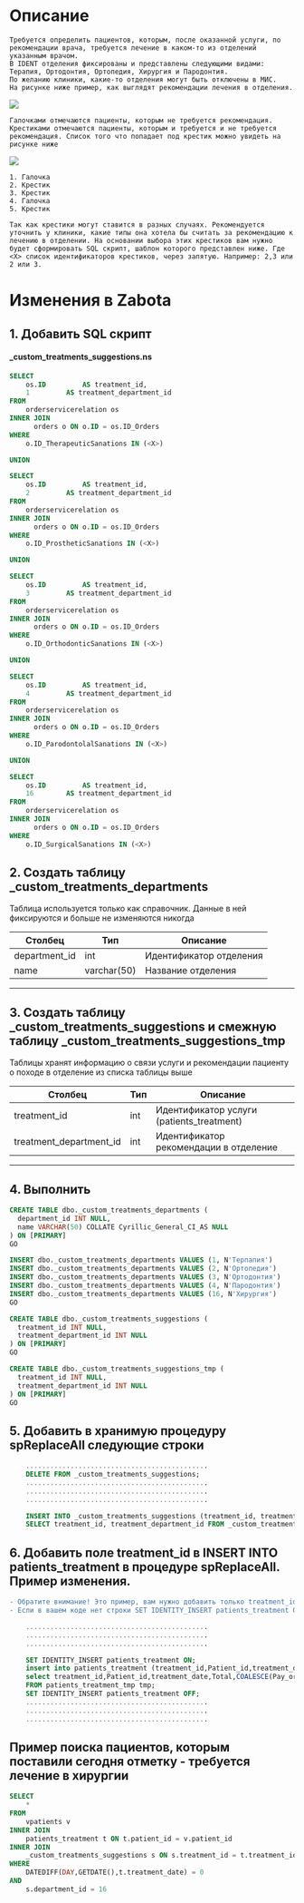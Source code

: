 # Описание
    Требуется определить пациентов, которым, после оказанной услуги, по рекомендации врача, требуется лечение в каком-то из отделений указанным врачом. 
    В IDENT отделения фиксированы и представлены следующими видами: Терапия, Ортодонтия, Ортопедия, Хирургия и Пародонтия.
    По желанию клиники, какие-то отделения могут быть отключены в МИС. 
    На рисунке ниже пример, как выглядят рекомендации лечения в отделения.

![](images/ident_sanations_task.png)

    Галочками отмечаются пациенты, которым не требуется рекомендация.
    Крестиками отмечаются пациенты, которым и требуется и не требуется рекомендация. Список того что попадает под крестик можно увидеть на рисунке ниже
![](images/ident_sanations.png)

    1. Галочка
    2. Крестик
    3. Крестик
    4. Галочка
    5. Крестик

    Так как крестики могут ставится в разных случаях. Рекомендуется уточнить у клиники, какие типы она хотела бы считать за рекомендацию к лечению в отделении. На основании выбора этих крестиков вам нужно будет сформировать SQL скрипт, шаблон которого представлен ниже. Где <X> список идентификаторов крестиков, через запятую. Например: 2,3 или 2 или 3. 


# Изменения в Zabota
## 1. Добавить SQL скрипт
#### _custom_treatments_suggestions.ns
```SQL
SELECT 
	os.ID  		  AS treatment_id,
	1		  AS treatment_department_id
FROM  
	orderservicerelation os
INNER JOIN 
      orders o ON o.ID = os.ID_Orders
WHERE
	o.ID_TherapeuticSanations IN (<X>)

UNION

SELECT 
	os.ID  		  AS treatment_id,
	2		  AS treatment_department_id
FROM  
	orderservicerelation os
INNER JOIN 
      orders o ON o.ID = os.ID_Orders
WHERE
	o.ID_ProstheticSanations IN (<X>)

UNION

SELECT 
	os.ID  		  AS treatment_id,
	3		  AS treatment_department_id
FROM  
	orderservicerelation os
INNER JOIN 
      orders o ON o.ID = os.ID_Orders
WHERE
	o.ID_OrthodonticSanations IN (<X>)

UNION

SELECT 
	os.ID  		  AS treatment_id,
	4		  AS treatment_department_id
FROM  
	orderservicerelation os
INNER JOIN 
      orders o ON o.ID = os.ID_Orders
WHERE
	o.ID_ParodontolalSanations IN (<X>)

UNION

SELECT 
	os.ID  		  AS treatment_id,
	16		  AS treatment_department_id
FROM  
	orderservicerelation os
INNER JOIN 
      orders o ON o.ID = os.ID_Orders
WHERE
	o.ID_SurgicalSanations IN (<X>)
```
      

## 2. Создать таблицу _custom_treatments_departments
Таблица используется только как справочник. Данные в ней фиксируются и больше не изменяются никогда
                    
Столбец  | Тип  |   Описание
------------- | -------------   |   -------------
department_id | int |   Идентификатор отделения
name  |   varchar(50) |   Название отделения
----

## 3. Создать таблицу _custom_treatments_suggestions и смежную таблицу _custom_treatments_suggestions_tmp
Таблицы хранят информацию о связи услуги и рекомендации пациенту о походе в отделение из списка таблицы выше
                    
Столбец  | Тип  |   Описание
------------- | -------------   |   -------------
treatment_id  | int |   Идентификатор услуги (patients_treatment)
treatment_department_id  |   int |   Идентификатор рекомендации в отделение
----


## 4. Выполнить 

```SQL
CREATE TABLE dbo._custom_treatments_departments (
  department_id INT NULL,
  name VARCHAR(50) COLLATE Cyrillic_General_CI_AS NULL
) ON [PRIMARY]
GO

INSERT dbo._custom_treatments_departments VALUES (1, N'Терпапия')
INSERT dbo._custom_treatments_departments VALUES (2, N'Ортопедия')
INSERT dbo._custom_treatments_departments VALUES (3, N'Ортодонтия')
INSERT dbo._custom_treatments_departments VALUES (4, N'Пародонтия')
INSERT dbo._custom_treatments_departments VALUES (16, N'Хирургия')
GO

CREATE TABLE dbo._custom_treatments_suggestions (
  treatment_id INT NULL,
  treatment_department_id INT NULL
) ON [PRIMARY]
GO

CREATE TABLE dbo._custom_treatments_suggestions_tmp (
  treatment_id INT NULL,
  treatment_department_id INT NULL
) ON [PRIMARY]
GO
```

## 5.  Добавить в хранимую процедуру spReplaceAll следующие строки
```SQL
    .............................................
    DELETE FROM _custom_treatments_suggestions;
    .............................................
    .............................................
    .............................................

    INSERT INTO _custom_treatments_suggestions (treatment_id, treatment_department_id)
    SELECT treatment_id, treatment_department_id FROM _custom_treatments_suggestions_tmp;
```

## 6. Добавить поле treatment_id в INSERT INTO patients_treatment в процедуре spReplaceAll. Пример изменения. 
```diff
- Обратите внимание! Это пример, вам нужно добавить только treatment_id. Необдуманная замена, может привести к поломке хранимой процедуры!
- Если в вашем коде нет строки SET IDENTITY_INSERT patients_treatment ON; - добавьте и ON и OFF
```

```SQL
    .............................................
    .............................................
    .............................................

    SET IDENTITY_INSERT patients_treatment ON;
    insert into patients_treatment (treatment_id,Patient_id,treatment_date,Total,Pay_or_not,Doctor_ID,Procedure_id,cust_id) 
    select treatment_id,Patient_id,treatment_date,Total,COALESCE(Pay_or_not,0),Doctor_ID,Procedure_id,ISNULL(Cust_ID,1) 
    FROM patients_treatment_tmp tmp;
    SET IDENTITY_INSERT patients_treatment OFF;
    .............................................
    .............................................
    .............................................   
```

## Пример поиска пациентов, которым поставили сегодня отметку - требуется лечение в хирургии

```SQL
SELECT 
    *
FROM
    vpatients v
INNER JOIN
    patients_treatment t ON t.patient_id = v.patient_id
INNER JOIN
    _custom_treatments_suggestions s ON s.treatment_id = t.treatment_id
WHERE
    DATEDIFF(DAY,GETDATE(),t.treatment_date) = 0
AND
    s.department_id = 16
```